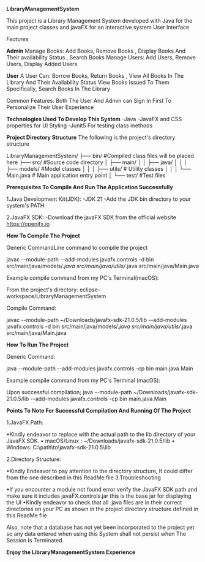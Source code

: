 **LibraryManagementSystem**

This project is a Library Management System developed with Java for the main project classes and javaFX for an interactive system User Interface

*Features*

**Admin**
Manage Books:  Add Books, Remove Books , Display Books And Their availability Status , Search Books 
Manage Users: Add Users, Remove Users, Display Added Users

**User**
A User Can: Borrow Books, Return Books , View All Books In The Library And Their Availability Status
View Books Issued To Them Specifically, Search Books In The Library

Common Features: Both The User And Admin can Sign In First To Personalize Their User Experience 

**Technologies Used To Develop This System**
-Java
-JavaFX and CSS properties for UI Styling 
-Junit5 For testing class methods

**Project Directory Structure**
The following is the project's directory structure 

LibraryManagementSystem/
├── bin/                  #Compiled class files will be placed here
├── src/                  #Source code directory
│   ├── main/
│   │   ├── java/
│   │   │   ├── models/   #Model classes
│   │   │   ├── utils/    # Utility classes
│   │   │   └── Main.java # Main application entry point
│   └── test/             #Test files

**Prerequisites To Compile And Run The Application Successfully**

1.Java Development Kit(JDK):
-JDK 21
-Add the  JDK bin directory to your system's PATH

2.JavaFX SDK:
-Download the javaFX SDK from the official website https://openjfx.io

**How To Compile The Project**

Generic CommandLine command to compile the project

javac --module-path <path-to-javafx-sdk-lib> --add-modules javafx.controls -d bin src/main/java/models/*.java src/main/java/utils/*.java src/main/java/Main.java

Example compile command from my PC's Terminal(macOS):

From the project's directory: 
eclipse-workspace/LibraryManagementSystem

Compile Command:

javac --module-path ~/Downloads/javafx-sdk-21.0.5/lib --add-modules javafx.controls -d bin src/main/java/models/*.java src/main/java/utils/*.java src/main/java/Main.java 

**How To Run The Project**

Generic Command:

java --module-path <path-to-javafx-sdk-lib> --add-modules javafx.controls -cp bin main.java.Main

Example compile command from my PC's Terminal (macOS):

Upon successful compilation;
java --module-path ~/Downloads/javafx-sdk-21.0.5/lib --add-modules javafx.controls -cp bin main.java.Main

**Points To Note For Successful Compilation And Running Of The Project**

1.JavaFX Path:

•Kindly endeavor to replace <path-to-javafx-sdk-lib> with the actual path to the lib directory of your JavaFX SDK.
• macOS/Linux : ~/Downloads/javafx-sdk-21.0.5/lib
• Windows: C:\path\to\javafx-sdk-21.0.5\lib

2.Directory Structure:

•Kindly Endeavor to pay attention to the directory structure, It could differ from the one described in this ReadMe file
3.Troubleshooting

•If you encounter a module not found error verify the JavaFX SDK path and make sure it includes javaFX.controls.jar this is the base jar for displaying the UI
•Kindly endeavor to check that all .java files are in their correct directories on your PC as shown in the project directory structure defined in this ReadMe file

Also, note that a database has not yet been incorporated to the project yet so any data entered when using this System shall not persist
when The Session Is Terminated.

**Enjoy the LibraryManagementSystem Experience**







